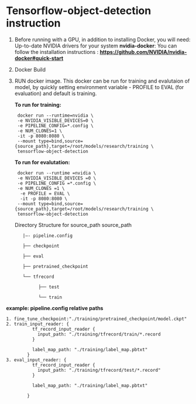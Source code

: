
# Tensorflow-object-detection instruction
1. Before running with a GPU, in addition to installing Docker, you will need:
    Up-to-date NVIDIA drivers for your system
    **nvidia-docker**: You can follow the installation instructions : **https://github.com/NVIDIA/nvidia-docker#quick-start**

2. Docker Build 

3. RUN docker image.
	This docker can be run for training and evalutaion of model, by quickly setting environment variable - PROFILE to EVAL (for evaluation) and default is training.
	
	**To run for training:**
	
	    docker run --runtime=nvidia \
	    -e NVIDIA_VISIBLE_DEVICES=0 \ 
	    -e PIPELINE_CONFIG=*.config \  
	    -e NUM_CLONES=1 \  
	    -it -p 8080:8080 \
	    --mount type=bind,source={source_path},target=/root/models/research/training \
	    tensorflow-object-detection 

	**To run for evalutation:**
	
	    docker run --runtime =nvidia \
	    -e NVIDIA_VISIBLE_DEVICES =0 \ 
	    -e PIPELINE_CONFIG =*.config \  
	    -e NUM_CLONES =1 \
	     -e PROFILE = EVAL \
	     -it -p 8080:8080 \
	    --mount type=bind,source={source_path},target=/root/models/research/training \
	    tensorflow-object-detection 
    
    Directory Structure for source_path 
		    source_path
    
	      |—- pipeline.config

	      ├── checkpoint

	      ├── eval

	      ├── pretrained_checkpoint

	      └── tfrecord

	            ├── test

	            └── train

**example: pipeline.config relative paths**
```
1. fine_tune_checkpoint:"./training/pretrained_checkpoint/model.ckpt"
2. train_input_reader: {
		  tf_record_input_reader {
		    input_path: "./training/tfrecord/train/*.record
		  }

		  label_map_path: "./training/label_map.pbtxt"
		}
3. eval_input_reader: {
		  tf_record_input_reader {
		    input_path: "./training/tfrecord/test/*.record"
		  }

		  label_map_path: "./training/label_map.pbtxt"

		}
```
